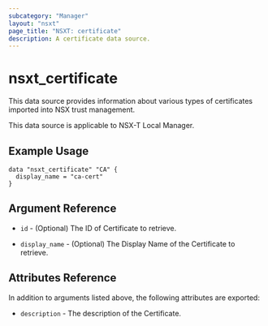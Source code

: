 ```yaml
---
subcategory: "Manager"
layout: "nsxt"
page_title: "NSXT: certificate"
description: A certificate data source.
---
```


# nsxt_certificate

This data source provides information about various types of certificates imported into NSX trust management.

This data source is applicable to NSX-T Local Manager.

## Example Usage

```hcl
data "nsxt_certificate" "CA" {
  display_name = "ca-cert"
}
```

## Argument Reference

* `id` - (Optional) The ID of Certificate to retrieve.

* `display_name` - (Optional) The Display Name of the Certificate to retrieve.

## Attributes Reference

In addition to arguments listed above, the following attributes are exported:

* `description` - The description of the Certificate.

